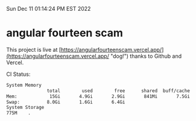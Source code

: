 Sun Dec 11 01:14:24 PM EST 2022

# angular fourteen scam


This project is live at [https://angularfourteenscam.vercel.app/](https://angularfourteenscam.vercel.app/ "dog!") thanks to Github and Vercel.

CI Status: 

```bash
System Memory
               total        used        free      shared  buff/cache   available
Mem:            15Gi       4.9Gi       2.9Gi       841Mi       7.5Gi       9.2Gi
Swap:          8.0Gi       1.6Gi       6.4Gi
System Storage
775M	.
```
```bash
